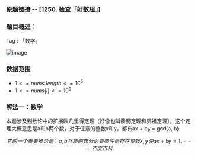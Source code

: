 ### 原题链接 -- [[1250. 检查「好数组」](https://leetcode.cn/problems/check-if-it-is-a-good-array/)]

### 题目概述：
Tag : 「数学」

![image](https://user-images.githubusercontent.com/99656524/219846602-d46d3c8d-c328-4946-8ea6-7cda8d446afb.png)

### 数据范围
* $1 <= nums.length <= 10^5$
* $1 <= nums[i] <= 10^9$

### 解法一：数学
本题涉及到数论中的扩展欧几里得定理（好像也叫裴蜀定理和贝祖定理），这个定理大概意思是a和b两个数，对于任意的整数x和y，都有ax + by = gcd(a, b)

$$
它的一个重要推论是：a,b互质的充分必要条件是存在整数x,y使ax+by=1.
                     ---百度百科
$$
